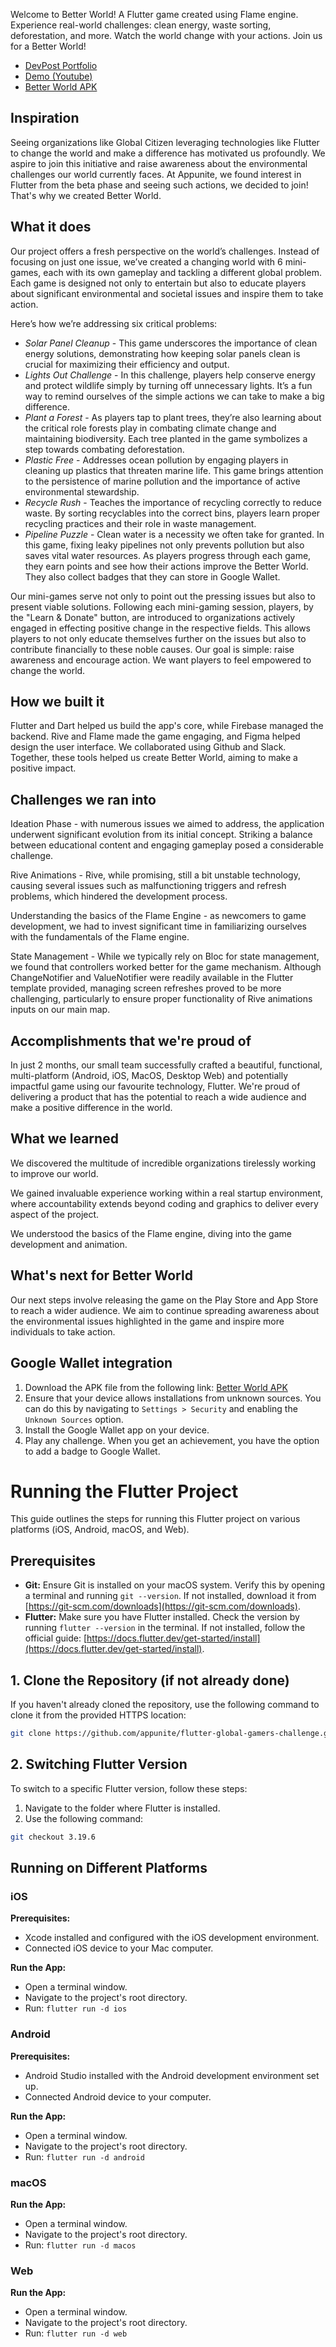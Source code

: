 Welcome to Better World! A Flutter game created using Flame engine. Experience real-world challenges: clean energy, waste sorting, deforestation, and more. Watch the world change with your actions. Join us for a Better World!

- [DevPost Portfolio](https://globalgamers.devpost.com/submissions/466414-better-world)
- [Demo (Youtube)](https://youtu.be/alQBAHjyctM?si=TrreKLuBQmatyZ8z)
- [Better World APK](https://drive.google.com/file/d/1_jpMn5p51qB5kh3FhY3FWi3etCA4YBQz/view?usp=drive_link)

## Inspiration
Seeing organizations like Global Citizen leveraging technologies like Flutter to change the world and make a difference has motivated us profoundly. We aspire to join this initiative and raise awareness about the environmental challenges our world currently faces. At Appunite, we found interest in Flutter from the beta phase and seeing such actions, we decided to join! That's why we created Better World.

## What it does
Our project offers a fresh perspective on the world’s challenges. Instead of focusing on just one issue, we’ve created a changing world with 6 mini-games, each with its own gameplay and tackling a different global problem. Each game is designed not only to entertain but also to educate players about significant environmental and societal issues and inspire them to take action.

Here’s how we’re addressing six critical problems:
- *Solar Panel Cleanup* - This game underscores the importance of clean energy solutions, demonstrating how keeping solar panels clean is crucial for maximizing their efficiency and output.
- *Lights Out Challenge* - In this challenge, players help conserve energy and protect wildlife simply by turning off unnecessary lights. It’s a fun way to remind ourselves of the simple actions we can take to make a big difference.
- *Plant a Forest* - As players tap to plant trees, they’re also learning about the critical role forests play in combating climate change and maintaining biodiversity. Each tree planted in the game symbolizes a step towards combating deforestation.
- *Plastic Free* - Addresses ocean pollution by engaging players in cleaning up plastics that threaten marine life. This game brings attention to the persistence of marine pollution and the importance of active environmental stewardship.
- *Recycle Rush* - Teaches the importance of recycling correctly to reduce waste. By sorting recyclables into the correct bins, players learn proper recycling practices and their role in waste management.
- *Pipeline Puzzle* - Clean water is a necessity we often take for granted. In this game, fixing leaky pipelines not only prevents pollution but also saves vital water resources.
As players progress through each game, they earn points and see how their actions improve the Better World. They also collect badges that they can store in Google Wallet.

Our mini-games serve not only to point out the pressing issues but also to present viable solutions. Following each mini-gaming session, players, by the "Learn & Donate" button, are introduced to organizations actively engaged in effecting positive change in the respective fields. This allows players to not only educate themselves further on the issues but also to contribute financially to these noble causes.
Our goal is simple: raise awareness and encourage action. We want players to feel empowered to change the world.


## How we built it
Flutter and Dart helped us build the app's core, while Firebase managed the backend. Rive and Flame made the game engaging, and Figma helped design the user interface. We collaborated using Github and Slack. Together, these tools helped us create Better World, aiming to make a positive impact.

## Challenges we ran into
Ideation Phase - with numerous issues we aimed to address, the application underwent significant evolution from its initial concept. Striking a balance between educational content and engaging gameplay posed a considerable challenge.

Rive Animations - Rive, while promising, still a bit unstable technology, causing several issues such as malfunctioning triggers and refresh problems, which hindered the development process.

Understanding the basics of the Flame Engine - as newcomers to game development, we had to invest significant time in familiarizing ourselves with the fundamentals of the Flame engine.

State Management - While we typically rely on Bloc for state management, we found that controllers worked better for the game mechanism. Although ChangeNotifier and ValueNotifier were readily available in the Flutter template provided, managing screen refreshes proved to be more challenging, particularly to ensure proper functionality of Rive animations inputs on our main map.

## Accomplishments that we're proud of

In just 2 months, our small team successfully crafted a beautiful, functional, multi-platform (Android, iOS, MacOS, Desktop Web) and potentially impactful game using our favourite technology, Flutter. We're proud of delivering a product that has the potential to reach a wide audience and make a positive difference in the world.

## What we learned
We discovered the multitude of incredible organizations tirelessly working to improve our world.

We gained invaluable experience working within a real startup environment, where accountability extends beyond coding and graphics to deliver every aspect of the project.

We understood the basics of the Flame engine, diving into the game development and animation.

## What's next for Better World

Our next steps involve releasing the game on the Play Store and App Store to reach a wider audience. We aim to continue spreading awareness about the environmental issues highlighted in the game and inspire more individuals to take action. 

## Google Wallet integration

1. Download the APK file from the following link: [Better World APK](https://drive.google.com/file/d/1_jpMn5p51qB5kh3FhY3FWi3etCA4YBQz/view?usp=drive_link)
2. Ensure that your device allows installations from unknown sources. You can do this by navigating to `Settings > Security` and enabling the `Unknown Sources` option.
3. Install the Google Wallet app on your device.
4. Play any challenge. When you get an achievement, you have the option to add a badge to Google Wallet.

# Running the Flutter Project

This guide outlines the steps for running this Flutter project on various platforms (iOS, Android, macOS, and Web).

## Prerequisites

- **Git:** Ensure Git is installed on your macOS system. Verify this by opening a terminal and running `git --version`. If not installed, download it from [https://git-scm.com/downloads](https://git-scm.com/downloads).
- **Flutter:** Make sure you have Flutter installed. Check the version by running `flutter --version` in the terminal. If not installed, follow the official guide: [https://docs.flutter.dev/get-started/install](https://docs.flutter.dev/get-started/install).

## 1. Clone the Repository (if not already done)

If you haven't already cloned the repository, use the following command to clone it from the provided HTTPS location:

```sh
git clone https://github.com/appunite/flutter-global-gamers-challenge.git
```

## 2. Switching Flutter Version

To switch to a specific Flutter version, follow these steps:

1. Navigate to the folder where Flutter is installed.
2. Use the following command:

```sh
git checkout 3.19.6
```

## Running on Different Platforms

### iOS

**Prerequisites:**

- Xcode installed and configured with the iOS development environment.
- Connected iOS device to your Mac computer.

**Run the App:**

- Open a terminal window.
- Navigate to the project's root directory.
- Run: `flutter run -d ios`

### Android

**Prerequisites:**

- Android Studio installed with the Android development environment set up.
- Connected Android device to your computer.

**Run the App:**

- Open a terminal window.
- Navigate to the project's root directory.
- Run: `flutter run -d android`

### macOS

**Run the App:**

- Open a terminal window.
- Navigate to the project's root directory.
- Run: `flutter run -d macos`

### Web

**Run the App:**

- Open a terminal window.
- Navigate to the project's root directory.
- Run: `flutter run -d web`
